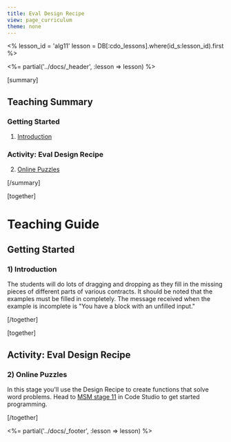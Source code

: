 ```yaml
---
title: Eval Design Recipe
view: page_curriculum
theme: none
---
```


<%
lesson_id = 'alg11'
lesson = DB[:cdo_lessons].where(id_s:lesson_id).first
%>

<%= partial('../docs/_header', :lesson => lesson) %>

[summary]

## Teaching Summary
### **Getting Started**
 
1) [Introduction](#GetStarted)  

### **Activity: Eval Design Recipe**  

2) [Online Puzzles](#Activity1)

[/summary]

[together]

# Teaching Guide

## Getting Started


### <a name="GetStarted"></a> 1) Introduction

The students will do lots of dragging and dropping as they fill in the missing pieces of different parts of various contracts.  It should be noted that the examples must be filled in completely.  The message received when the example is incomplete is "You have a block with an unfilled input."

[/together]

[together]

## Activity: Eval Design Recipe
### <a name="Activity1"></a> 2) Online Puzzles

In this stage you'll use the Design Recipe to create functions that solve word problems. Head to [MSM stage 11](http://studio.code.org/s/algebra/stage/11/puzzle/1) in Code Studio to get started programming.

[/together]

<%= partial('../docs/_footer', :lesson => lesson) %>